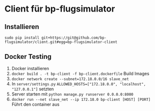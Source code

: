 # Client für bp-flugsimulator

## Installieren

```
sudo pip install git+https://git@github.com/bp-flugsimulator/client.git#egg=bp-flugsimulator-client
```

## Docker Testing

1. Docker installieren
1. ```docker build . -t bp-client -f bp-client.dockerfile``` Build Images
1. ```docker network create --subnet=172.18.0.0/16 slave_net```
1. In `server/settings.py` `ALLOWED_HOSTS=["172.18.0.0", "localhost", "127.0.0.1"]` setzten
1. Server starten mit `python manage.py runserver 0.0.0.0:8000`
1. ```docker run --net slave_net --ip 172.18.0 bp-client [HOST] [PORT]``` Führt den container aus
